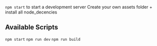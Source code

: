 `npm start` to start a development server
Create your own assets folder + install all node_decencies 
## Available Scripts
`npm start`
`npm run dev`
`npm run build`
